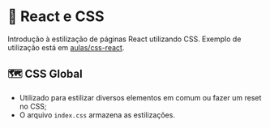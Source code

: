 # 💄 React e CSS

Introdução à estilização de páginas React utilizando CSS. Exemplo de utilização está em [aulas/css-react]().

## 🗺️ CSS Global

- Utilizado para estilizar diversos elementos em comum ou fazer um reset no CSS;
- O arquivo `index.css` armazena as estilizações.